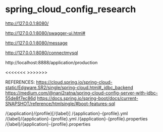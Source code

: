 # spring_cloud_config_research

http://127.0.0.1:8080/

http://127.0.0.1:8080/swagger-ui.html#

http://127.0.0.1:8080/message

http://127.0.0.1:8080/connectmysql

http://localhost:8888/application/production

<<<<<<< >>>>>>> 

REFERENCES:
https://cloud.spring.io/spring-cloud-static/Edgware.SR2/single/spring-cloud.html#_jdbc_backend
https://medium.com/@nani2ratna/spring-cloud-config-server-with-jdbc-55de8f7ec86d
https://docs.spring.io/spring-boot/docs/current-SNAPSHOT/reference/htmlsingle/#boot-features-sql

/{application}/{profile}[/{label}]
/{application}-{profile}.yml
/{label}/{application}-{profile}.yml
/{application}-{profile}.properties
/{label}/{application}-{profile}.properties
